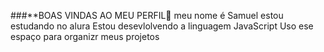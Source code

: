 ###**BOAS VINDAS AO MEU PERFIL🤙
meu nome é Samuel estou estudando no alura
Estou desevlolvendo a linguagem JavaScript
Uso ese espaço para organizr meus projetos
